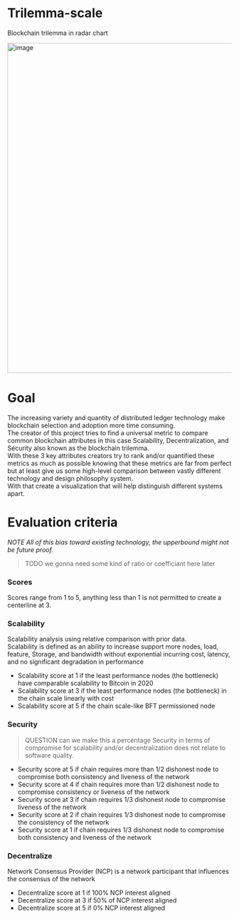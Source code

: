 # Trilemma-scale

Blockchain trilemma in radar chart


<img width="740" alt="image" src="https://user-images.githubusercontent.com/6429197/170888404-fe992d2d-30d4-4391-927e-f4fb19f643b4.png">


# Goal

The increasing variety and quantity of distributed ledger technology make blockchain selection and adoption more time consuming.<br/>
The creator of this project tries to find a universal metric to compare common blockchain attributes in this case Scalability, Decentralization, and Security also known as the blockchain trilemma.<br/>
With these 3 key attributes creators try to rank and/or quantified these metrics as much as possible knowing that these metrics are far from perfect but at least give us some high-level comparison between vastly different technology and design philosophy system. <br/>
With that create a visualization that will help distinguish different systems apart.

# Evaluation criteria

*NOTE All of this bias toward existing technology, the upperbound might not be future proof.*
>TODO we gonna need some kind of ratio or coefficiant here later
### Scores
Scores range from 1 to 5, anything less than 1 is not permitted to create a centerline at 3.
### Scalability
Scalability analysis using relative comparison with prior data.<br/>
Scalability is defined as an ability to increase support more nodes, load, feature, Storage, and bandwidth without exponential incurring cost, latency, and no significant degradation in performance

- Scalability score at 1 if the least performance nodes (the bottleneck)  have comparable scalability to Bitcoin in 2020
- Scalability score at 3 if the least performance nodes (the bottleneck) in the chain scale linearly with cost
- Scalability score at 5 if the chain scale-like BFT permissioned node
### Security
>QUESTION can we make this a percentage
Security in terms of compromise for scalability and/or decentralization does not relate to software quality.
- Security score at 5 if chain requires more than 1/2 dishonest node to compromise both consistency and liveness of the network
- Security score at 4 if chain requires more than 1/2 dishonest node to compromise consistency or liveness of the network
- Security score at 3 if chain requires 1/3 dishonest node to compromise liveness of the network
- Security score at 2 if chain requires 1/3 dishonest node to compromise the consistency of the network
- Security score at 1 if chain requires 1/3 dishonest node to compromise both consistency and liveness of the network
### Decentralize
Network Consensus Provider (NCP) is a network participant that influences the consensus of the network
- Decentralize score at 1 if 100% NCP interest aligned
- Decentralize score at 3 if 50% of NCP interest aligned
- Decentralize score at 5 if 0% NCP interest aligned
